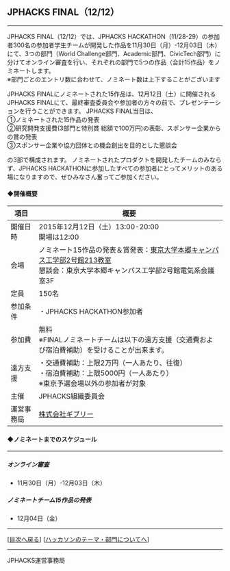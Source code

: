 ## JPHACKS FINAL（12/12）
***
JPHACKS FINAL（12/12）では、JPHACKS HACKATHON（11/28-29）の参加者300名の参加者学生チームが開発した作品を11月30日（月）-12月03日（木）にて、3つの部門（World Challenge部門、Academic部門、CivicTech部門）に分けてオンライン審査を行い、それぞれの部門で5つの作品（合計15作品）をノミネートします。  
※部門ごとのエントリ数に合わせて、ノミネート数は上下することがございます  

JPHACKS FINALにノミネートされた15作品は、12月12日（土）に開催されるJPHACKS FINALにて、最終審査委員会や参加者の方々の前で、プレゼンテーションを行うことができます。
JPHACKS FINAL当日は、<br>①ノミネートされた15作品の発表<br>②研究開発支援費(3部門と特別賞 総額で100万円)の表彰、スポンサー企業からの賞の発表<br>③スポンサー企業や協力団体との機会創出を目的とした懇談会  
  
の3部で構成されます。
ノミネートされたプロダクトを開発したチームのみならず、JPHACKS HACKATHONに参加したすべての参加者にとってメリットのある場になりますので、ぜひみなさん奮ってご参加ください。

#### ◆開催概要

|項目|概要|
|---|---|
|開催日時|2015年12月12日（土）13:00-20:00<br>開場は12:00|
|会場|ノミネート15作品の発表＆賞発表：[東京大学本郷キャンパス工学部2号館213教室](http://www.u-tokyo.ac.jp/campusmap/map01_02_j.html)<br>懇談会：東京大学本郷キャンパス工学部2号館電気系会議室3F|
|定員|150名|
|参加条件|・JPHACKS HACKATHON参加者|
|参加費|無料<br>※FINALノミネートチームは以下の遠方支援（交通費および宿泊費補助）を受けることが出来ます。|
|遠方支援|・交通費補助：上限2万円（一人あたり、往復）<br>・宿泊費補助：上限5000円（一人あたり）<br>※東京予選会場以外の参加者が対象|
|主催|JPHACKS組織委員会|
|運営事務局|[株式会社ギブリー](https://givery.co.jp/)|  




#### ◆ノミネートまでのスケジュール
*** 
##### オンライン審査
  * 11月30日（月）-12月03日（木）  
  
##### ノミネートチーム15作品の発表
  * 12月04日（金）
  

--------------
[[目次へ戻る](../README.md)] [[ハッカソンのテーマ・部門についてへ](theme.md)]

----
JPHACKS運営事務局
